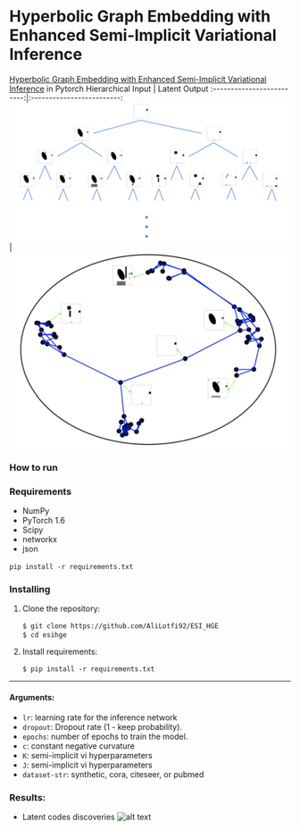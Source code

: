 # Hyperbolic Graph Embedding with Enhanced Semi-Implicit Variational Inference
[Hyperbolic Graph Embedding with Enhanced Semi-Implicit Variational Inference](http://proceedings.mlr.press/v130/lotfi-rezaabad21a.html) in Pytorch
Hierarchical   Input             |  Latent Output
:-------------------------:|:-------------------------:
![](https://github.com/utcsilab/ESI_HGE/blob/main/assets/4.png)  |  ![](https://github.com/utcsilab/ESI_HGE/blob/main/assets/2.png)

### How to run

### Requirements
- NumPy
- PyTorch 1.6 
- Scipy
- networkx
- json


```pip install -r requirements.txt``` 

### Installing

1. Clone the repository:
    ```shell
    $ git clone https://github.com/AliLotfi92/ESI_HGE
    $ cd esihge
    ```
2. Install requirements:
    ```shell
    $ pip install -r requirements.txt
    ```
---


#### Arguments:
* ```lr```: learning rate for the inference network
* ```dropout```: Dropout rate (1 - keep probability).
* ```epochs```: number of epochs to train the model. 
* ```c```: constant  negative  curvature
* ```K```: semi-implicit vi hyperparameters
* ```J```: semi-implicit vi hyperparameters
* ```dataset-str```: synthetic, cora, citeseer, or pubmed


### Results:
- Latent codes discoveries
![alt text](https://github.com/utcsilab/ESI_HGE/blob/main/assets/latent_3.png)
